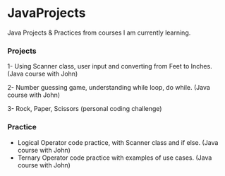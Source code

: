 # JavaProjects
Java Projects & Practices from courses I am currently learning.
 
### Projects

1- Using Scanner class, user input and converting from Feet to Inches. (Java course with John)

2- Number guessing game, understanding while loop, do while. (Java course with John)

3- Rock, Paper, Scissors (personal coding challenge)

### Practice
- Logical Operator code practice, with Scanner class and if else. (Java course with John)
- Ternary Operator code practice with examples of use cases. (Java course with John)
